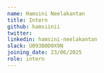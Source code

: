 ```yaml
---
name: Hamsini Neelakantan
title: Intern
github: hamsiinii
twitter: 
linkedin: hamsini-neelakantan
slack: U093B0D0X9N
joining_date: 23/06/2025
role: intern 
---
```


